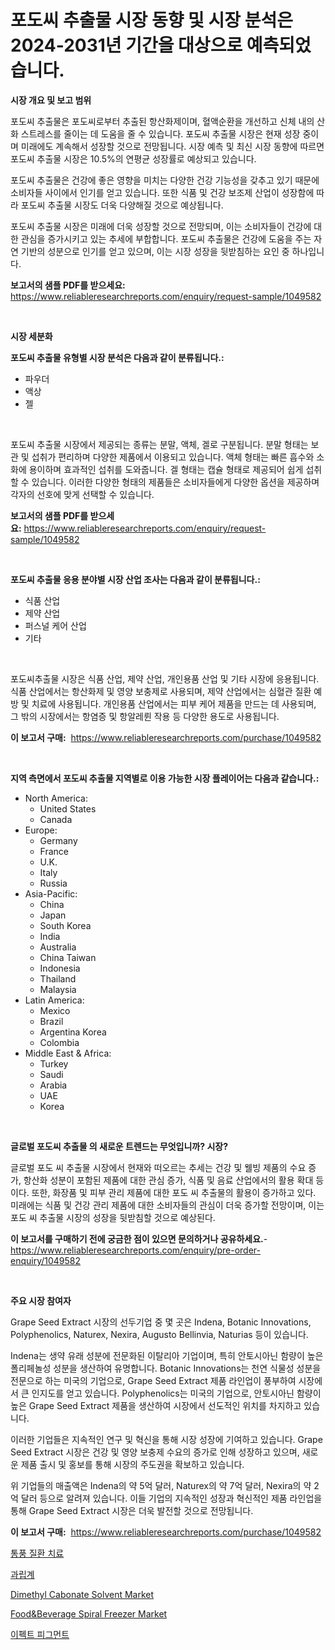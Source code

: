 <p><h1>포도씨 추출물 시장 동향 및 시장 분석은 2024-2031년 기간을 대상으로 예측되었습니다.</h1></p><p><strong>시장 개요 및 보고 범위</strong></p>
<p><p>포도씨 추출물은 포도씨로부터 추출된 항산화제이며, 혈액순환을 개선하고 신체 내의 산화 스트레스를 줄이는 데 도움을 줄 수 있습니다. 포도씨 추출물 시장은 현재 성장 중이며 미래에도 계속해서 성장할 것으로 전망됩니다. 시장 예측 및 최신 시장 동향에 따르면 포도씨 추출물 시장은 10.5%의 연평균 성장률로 예상되고 있습니다. </p><p>포도씨 추출물은 건강에 좋은 영향을 미치는 다양한 건강 기능성을 갖추고 있기 때문에 소비자들 사이에서 인기를 얻고 있습니다. 또한 식품 및 건강 보조제 산업이 성장함에 따라 포도씨 추출물 시장도 더욱 다양해질 것으로 예상됩니다.</p><p>포도씨 추출물 시장은 미래에 더욱 성장할 것으로 전망되며, 이는 소비자들이 건강에 대한 관심을 증가시키고 있는 추세에 부합합니다. 포도씨 추출물은 건강에 도움을 주는 자연 기반의 성분으로 인기를 얻고 있으며, 이는 시장 성장을 뒷받침하는 요인 중 하나입니다.</p></p>
<p><strong>보고서의 샘플 PDF를 받으세요:</strong> <a href="https://www.reliableresearchreports.com/enquiry/request-sample/1049582">https://www.reliableresearchreports.com/enquiry/request-sample/1049582</a></p>
<p>&nbsp;</p>
<p><strong>시장 세분화</strong></p>
<p><strong>포도씨 추출물 유형별 시장 분석은 다음과 같이 분류됩니다.:</strong></p>
<p><ul><li>파우더</li><li>액상</li><li>젤</li></ul></p>
<p>&nbsp;</p>
<p><p>포도씨 추출물 시장에서 제공되는 종류는 분말, 액체, 겔로 구분됩니다. 분말 형태는 보관 및 섭취가 편리하며 다양한 제품에서 이용되고 있습니다. 액체 형태는 빠른 흡수와 소화에 용이하며 효과적인 섭취를 도와줍니다. 겔 형태는 캡슐 형태로 제공되어 쉽게 섭취할 수 있습니다. 이러한 다양한 형태의 제품들은 소비자들에게 다양한 옵션을 제공하며 각자의 선호에 맞게 선택할 수 있습니다.</p></p>
<p><strong>보고서의 샘플 PDF를 받으세요:</strong>&nbsp;<a href="https://www.reliableresearchreports.com/enquiry/request-sample/1049582">https://www.reliableresearchreports.com/enquiry/request-sample/1049582</a></p>
<p>&nbsp;</p>
<p><strong> 포도씨 추출물 응용 분야별 시장 산업 조사는 다음과 같이 분류됩니다.:</strong></p>
<p><ul><li>식품 산업</li><li>제약 산업</li><li>퍼스널 케어 산업</li><li>기타</li></ul></p>
<p>&nbsp;</p>
<p><p>포도씨추출물 시장은 식품 산업, 제약 산업, 개인용품 산업 및 기타 시장에 응용됩니다. 식품 산업에서는 항산화제 및 영양 보충제로 사용되며, 제약 산업에서는 심혈관 질환 예방 및 치료에 사용됩니다. 개인용품 산업에서는 피부 케어 제품을 만드는 데 사용되며, 그 밖의 시장에서는 항염증 및 항알레륀 작용 등 다양한 용도로 사용됩니다.</p></p>
<p><strong>이 보고서 구매:</strong>&nbsp; <a href="https://www.reliableresearchreports.com/purchase/1049582">https://www.reliableresearchreports.com/purchase/1049582</a></p>
<p>&nbsp;</p>
<p><strong>지역 측면에서 포도씨 추출물 지역별로 이용 가능한 시장 플레이어는 다음과 같습니다.:</strong></p>
<p><ul>
    <li>
        North America:
        <ul>
            <li>United States</li>
            <li>Canada</li>
        </ul>
    </li>
    <li>
        Europe:
        <ul>
            <li>Germany</li>
            <li>France</li>
            <li>U.K.</li>
            <li>Italy</li>
            <li>Russia</li>
        </ul>
    </li>
    <li>
        Asia-Pacific:
        <ul>
            <li>China</li>
            <li>Japan</li>
            <li>South Korea</li>
            <li>India</li>
            <li>Australia</li>
            <li>China Taiwan</li>
            <li>Indonesia</li>
            <li>Thailand</li>
            <li>Malaysia</li>
        </ul>
    </li>
    <li>
        Latin America:
        <ul>
            <li>Mexico</li>
            <li>Brazil</li>
            <li>Argentina Korea</li>
            <li>Colombia</li>
        </ul>
    </li>
    <li>
        Middle East & Africa:
        <ul>
            <li>Turkey</li>
            <li>Saudi</li>
            <li>Arabia</li>
            <li>UAE</li>
            <li>Korea</li>
        </ul>
    </li>
    </ul></p>
<p>&nbsp;</p>
<p><strong>글로벌 포도씨 추출물 의 새로운 트렌드는 무엇입니까? 시장?</strong></p>
<p><p>글로벌 포도 씨 추출물 시장에서 현재와 떠오르는 추세는 건강 및 웰빙 제품의 수요 증가, 항산화 성분이 포함된 제품에 대한 관심 증가, 식품 및 음료 산업에서의 활용 확대 등이다. 또한, 화장품 및 피부 관리 제품에 대한 포도 씨 추출물의 활용이 증가하고 있다. 미래에는 식품 및 건강 관리 제품에 대한 소비자들의 관심이 더욱 증가할 전망이며, 이는 포도 씨 추출물 시장의 성장을 뒷받침할 것으로 예상된다.</p></p>
<p><strong>이 보고서를 구매하기 전에 궁금한 점이 있으면 문의하거나 공유하세요.</strong>- <a href="https://www.reliableresearchreports.com/enquiry/pre-order-enquiry/1049582">https://www.reliableresearchreports.com/enquiry/pre-order-enquiry/1049582</a></p>
<p>&nbsp;</p>
<p><strong>주요 시장 참여자</strong></p>
<p><p>Grape Seed Extract 시장의 선두기업 중 몇 곳은 Indena, Botanic Innovations, Polyphenolics, Naturex, Nexira, Augusto Bellinvia, Naturias 등이 있습니다.</p><p>Indena는 생약 유래 성분에 전문화된 이탈리아 기업이며, 특히 안토시아닌 함량이 높은 폴리페놀성 성분을 생산하여 유명합니다. Botanic Innovations는 천연 식물성 성분을 전문으로 하는 미국의 기업으로, Grape Seed Extract 제품 라인업이 풍부하여 시장에서 큰 인지도를 얻고 있습니다. Polyphenolics는 미국의 기업으로, 안토시아닌 함량이 높은 Grape Seed Extract 제품을 생산하여 시장에서 선도적인 위치를 차지하고 있습니다.</p><p>이러한 기업들은 지속적인 연구 및 혁신을 통해 시장 성장에 기여하고 있습니다. Grape Seed Extract 시장은 건강 및 영양 보충제 수요의 증가로 인해 성장하고 있으며, 새로운 제품 출시 및 홍보를 통해 시장의 주도권을 확보하고 있습니다.</p><p>위 기업들의 매출액은 Indena의 약 5억 달러, Naturex의 약 7억 달러, Nexira의 약 2억 달러 등으로 알려져 있습니다. 이들 기업의 지속적인 성장과 혁신적인 제품 라인업을 통해 Grape Seed Extract 시장은 더욱 발전할 것으로 전망됩니다.</p></p>
<p><strong>이 보고서 구매:</strong>&nbsp;&nbsp;<a href="https://www.reliableresearchreports.com/purchase/1049582">https://www.reliableresearchreports.com/purchase/1049582</a></p>
<p><p><a href="https://github.com/trmesnao7959541/Market-Research-Report-List-1/blob/main/7567324194144.md">통풍 질환 치료</a></p><p><a href="https://github.com/vsn7qpua81q/Market-Research-Report-List-1/blob/main/3109009194145.md">과립계</a></p><p><a href="https://github.com/PeterParrish5/Market-Research-Report-List-3/blob/main/dimethyl-cabonate-solvent-market.md">Dimethyl Cabonate Solvent Market</a></p><p><a href="https://issuu.com/reportprime-2/docs/foodbeverage-spiral-freezer-market-size-2030.pptx">Food&Beverage Spiral Freezer Market</a></p><p><a href="https://medium.com/@carlosdytouglas8907667/%ED%9A%A8%EA%B3%BC-%ED%94%BCgment-%EC%8B%9C%EC%9E%A5%EC%9D%80-%EC%8B%9C%EC%9E%A5-%EC%A0%90%EC%9C%A0%EC%9C%A8-%EC%8B%9C%EC%9E%A5-%EB%8F%99%ED%96%A5-%EB%B0%8F-%EC%8B%9C%EC%9E%A5-%EC%84%B1%EC%9E%A5%EC%97%90-%EB%8C%80%ED%95%9C-%EC%A0%95%EB%B3%B4%EB%A5%BC-%EC%A0%9C%EA%B3%B5%ED%95%A9%EB%8B%88%EB%8B%A4-f144dd55eb0f">이펙트 피그먼트</a></p></p>
